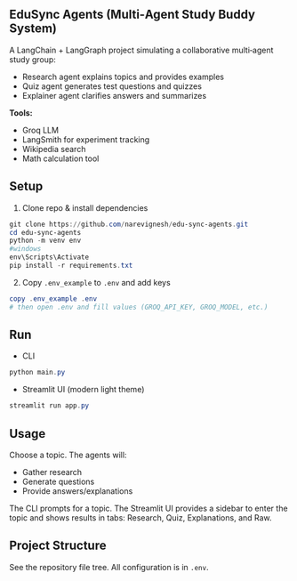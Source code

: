 ## EduSync Agents (Multi‑Agent Study Buddy System)

A LangChain + LangGraph project simulating a collaborative multi‑agent study group:
- Research agent explains topics and provides examples
- Quiz agent generates test questions and quizzes
- Explainer agent clarifies answers and summarizes

**Tools:**
- Groq LLM
- LangSmith for experiment tracking
- Wikipedia search
- Math calculation tool

## Setup

1) Clone repo & install dependencies
```powershell
git clone https://github.com/narevignesh/edu-sync-agents.git
cd edu-sync-agents
python -m venv env
#windows
env\Scripts\Activate
pip install -r requirements.txt
```

2) Copy `.env_example` to `.env` and add keys
```powershell
copy .env_example .env
# then open .env and fill values (GROQ_API_KEY, GROQ_MODEL, etc.)
```

## Run

- CLI
```powershell
python main.py
```

- Streamlit UI (modern light theme)
```powershell
streamlit run app.py
```

## Usage

Choose a topic. The agents will:
- Gather research
- Generate questions
- Provide answers/explanations

The CLI prompts for a topic. The Streamlit UI provides a sidebar to enter the topic and shows results in tabs: Research, Quiz, Explanations, and Raw.

## Project Structure

See the repository file tree. All configuration is in `.env`.
